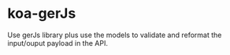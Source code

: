 # koa-gerJs
Use gerJs library plus use the models to validate and reformat the input/ouput payload in the API.
